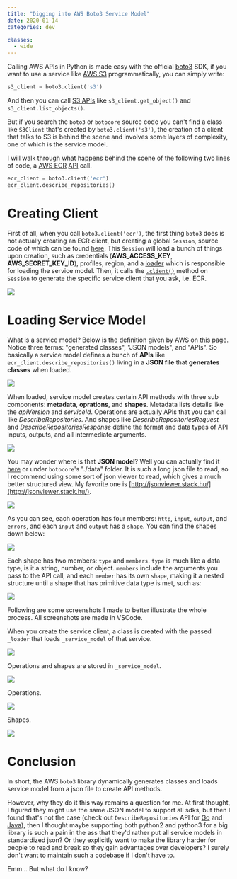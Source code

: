 ```yaml
---
title: "Digging into AWS Boto3 Service Model"
date: 2020-01-14
categories: dev

classes:
  - wide
---
```


Calling AWS APIs in Python is made easy with the official [boto3](https://boto3.amazonaws.com/v1/documentation/api/latest/index.html) SDK, if you want to use a service like [AWS S3](https://aws.amazon.com/s3/) programmatically, you can simply write:

```python
s3_client = boto3.client('s3')
```

And then you can call [S3 APIs](https://boto3.amazonaws.com/v1/documentation/api/latest/reference/services/s3.html) like `s3_client.get_object()` and `s3_client.list_objects()`.

But if you search the `boto3` or `botocore` source code you can't find a class like `S3Client` that's created by `boto3.client('s3')`, the creation of a client that talks to S3 is behind the scene and involves some layers of complexity, one of which is the service model.

I will walk through what happens behind the scene of the following two lines of code, a [AWS ECR](https://aws.amazon.com/ecr/) [API](https://boto3.amazonaws.com/v1/documentation/api/latest/reference/services/ecr.html) call.

```python
ecr_client = boto3.client('ecr')
ecr_client.describe_repositories()
```

# Creating Client

First of all, when you call `boto3.client('ecr')`, the first thing `boto3` does is not actually creating an ECR client, but creating a global `Session`, source code of which can be found [here](https://github.com/boto/boto3/blob/develop/boto3/session.py). This `Session` will load a bunch of things upon creation, such as credentials (**AWS_ACCESS_KEY**, **AWS_SECRET_KEY_ID**), profiles, region, and a [loader](https://github.com/boto/boto3/blob/86392b5ca26da57ce6a776365a52d3cab8487d60/boto3/session.py#L116) which is responsible for loading the service model. Then, it calls the [`.client()`](https://github.com/boto/boto3/blob/86392b5ca26da57ce6a776365a52d3cab8487d60/boto3/session.py#L185) method on `Session` to generate the specific service client that you ask, i.e. ECR.

![](/assets/img/2020-1-14-digging-into-aws-boto3-service-model/5.png)

# Loading Service Model

What is a service model? Below is the definition given by AWS on [this](https://aws.amazon.com/sdk-for-python/) page. Notice three terms: "generated classes", "JSON models", and "APIs". So basically a service model defines a bunch of **APIs** like `ecr_client.describe_repositories()` living in a **JSON file** that **generates classes** when loaded.

![](/assets/img/2020-1-14-digging-into-aws-boto3-service-model/6.png)

When loaded, service model creates certain API methods with three sub components: **metadata**, **oprations**, and **shapes**. Metadata lists details like the *apiVersion* and *serviceId*. Operations are actually APIs that you can call like *DescribeRepositories*. And shapes like *DescribeRepositoriesRequest* and *DescribeRepositoriesResponse* define the format and data types of API inputs, outputs, and all intermediate arguments.

![](/assets/img/2020-1-14-digging-into-aws-boto3-service-model/7.png)

You may wonder where is that **JSON model**? Well you can actually find it [here](https://github.com/boto/botocore/blob/develop/botocore/data/ecr/2015-09-21/service-2.json) or under `botocore`'s "./data" folder. It is such a long json file to read, so I recommend using some sort of json viewer to read, which gives a much better structured view. My favorite one is [http://jsonviewer.stack.hu/](http://jsonviewer.stack.hu/).

![](/assets/img/2020-1-14-digging-into-aws-boto3-service-model/8.png)

As you can see, each operation has four members: `http`, `input`, `output`, and `errors`, and each `input` and `output` has a `shape`. You can find the shapes down below:

![](/assets/img/2020-1-14-digging-into-aws-boto3-service-model/9.png)

Each shape has two members: `type` and `members`. `type` is much like a data type, is it a string, number, or object. `members` include the arguments you pass to the API call, and each `member` has its own `shape`, making it a nested structure until a shape that has primitive data type is met, such as:

![](/assets/img/2020-1-14-digging-into-aws-boto3-service-model/10.png)

Following are some screenshots I made to better illustrate the whole process. All screenshots are made in VSCode.

When you create the service client, a class is created with the passed `_loader` that loads `_service_model` of that service.

![](/assets/img/2020-1-14-digging-into-aws-boto3-service-model/1.png)

Operations and shapes are stored in `_service_model`.

![](/assets/img/2020-1-14-digging-into-aws-boto3-service-model/2.png)

Operations.

![](/assets/img/2020-1-14-digging-into-aws-boto3-service-model/3.png)

Shapes.

![](/assets/img/2020-1-14-digging-into-aws-boto3-service-model/4.png)

# Conclusion

In short, the AWS `boto3` library dynamically generates classes and loads service model from a json file to create API methods.

However, why they do it this way remains a question for me. At first thought, I figured they might use the same JSON model to support all sdks, but then I found that's not the case (check out `DescribeRepositories` API for [Go](https://github.com/aws/aws-sdk-go-v2/blob/master/service/ecr/api_op_DescribeRepositories.go) and [Java](https://github.com/aws/aws-sdk-java/tree/master/aws-java-sdk-ecr/src/main/java/com/amazonaws/services/ecr/model)), then I thought maybe supporting both python2 and python3 for a big library is such a pain in the ass that they'd rather put all service models in standardized json? Or they explicitly want to make the library harder for people to read and break so they gain advantages over developers? I surely don't want to maintain such a codebase if I don't have to.

Emm... But what do I know?
